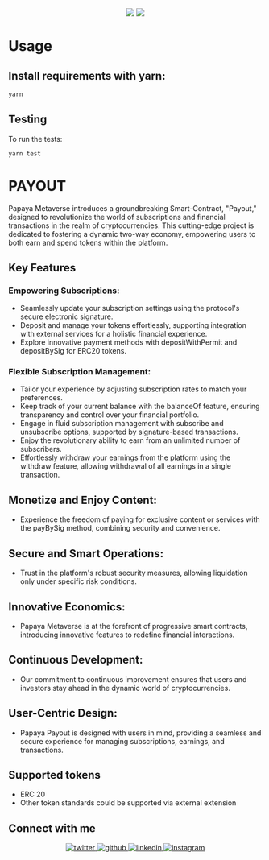 <div align="center">
    <img src="https://github.com/papaya-metaverse/payout/blob/main/.github/papaya-logo-white.svg#gh-light-mode-only">
    <img src="https://github.com/papaya-metaverse/payout/blob/main/.github/papaya-logo-black.svg#gh-dark-mode-only">
</div>

# Usage
## Install requirements with yarn:

```bash
yarn
```

## Testing

To run the tests:

```bash
yarn test
```
# PAYOUT

Papaya Metaverse introduces a groundbreaking Smart-Contract, "Payout," designed to revolutionize the world of subscriptions and financial transactions in the realm of cryptocurrencies. This cutting-edge project is dedicated to fostering a dynamic two-way economy, empowering users to both earn and spend tokens within the platform.

## Key Features
### Empowering Subscriptions:

- Seamlessly update your subscription settings using the protocol's secure electronic signature.
- Deposit and manage your tokens effortlessly, supporting integration with external services for a holistic financial experience.
- Explore innovative payment methods with depositWithPermit and depositBySig for ERC20 tokens.

### Flexible Subscription Management:

- Tailor your experience by adjusting subscription rates to match your preferences.
- Keep track of your current balance with the balanceOf feature, ensuring transparency and control over your financial portfolio.
- Engage in fluid subscription management with subscribe and unsubscribe options, supported by signature-based transactions.
- Enjoy the revolutionary ability to earn from an unlimited number of subscribers.
- Effortlessly withdraw your earnings from the platform using the withdraw feature, allowing withdrawal of all earnings in a single transaction.

## Monetize and Enjoy Content:
- Experience the freedom of paying for exclusive content or services with the payBySig method, combining security and convenience.

## Secure and Smart Operations:

- Trust in the platform's robust security measures, allowing liquidation only under specific risk conditions.

## Innovative Economics: 
- Papaya Metaverse is at the forefront of progressive smart contracts, introducing innovative features to redefine financial interactions.

## Continuous Development: 
- Our commitment to continuous improvement ensures that users and investors stay ahead in the dynamic world of cryptocurrencies.

## User-Centric Design:
- Papaya Payout is designed with users in mind, providing a seamless and secure experience for managing subscriptions, earnings, and transactions.
  
## Supported tokens

- ERC 20
- Other token standards could be supported via external extension


## Connect with me  
<div align="center">
<a href="https://twitter.com/papaya_meta" target="_blank">
<img src=https://img.shields.io/badge/twitter-%2300acee.svg?&style=for-the-badge&logo=twitter&logoColor=white alt=twitter style="margin-bottom: 5px;" />
</a>
<a href="https://github.com/papaya-metaverse" target="_blank">
<img src=https://img.shields.io/badge/github-%2324292e.svg?&style=for-the-badge&logo=github&logoColor=white alt=github style="margin-bottom: 5px;" />
</a>
<a href="https://linkedin.com/in/company/papayaland" target="_blank">
<img src=https://img.shields.io/badge/linkedin-%231E77B5.svg?&style=for-the-badge&logo=linkedin&logoColor=white alt=linkedin style="margin-bottom: 5px;" />
</a>
<a href="https://instagram.com/papaya.land" target="_blank">
<img src=https://img.shields.io/badge/instagram-%23000000.svg?&style=for-the-badge&logo=instagram&logoColor=white alt=instagram style="margin-bottom: 5px;" />
</a>
</div>  
  
